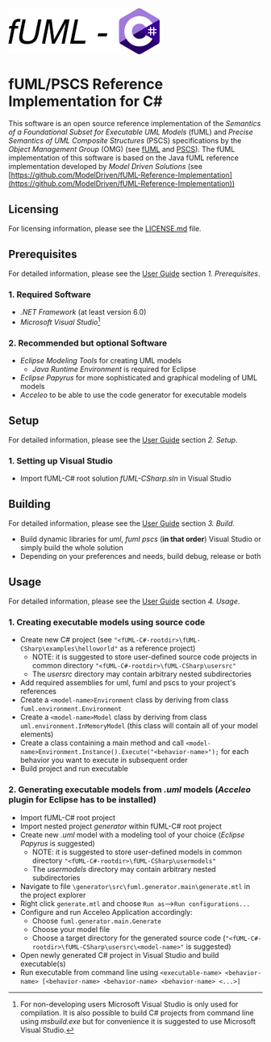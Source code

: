 <img src="logo.png" width="300"/>

# fUML/PSCS Reference Implementation for C#
This software is an open source reference implementation of the *Semantics of a Foundational Subset for Executable UML Models* (fUML) and *Precise Semantics of UML Composite Structures* (PSCS)
specifications by the *Object Management Group* (OMG) (see [fUML](https://www.omg.org/spec/FUML/1.5/About-FUML) and [PSCS](https://www.omg.org/spec/PSCS/1.2/About-PSCS)). 
The fUML implementation of this software is based on the Java fUML reference implementation developed by
*Model Driven Solutions* (see [https://github.com/ModelDriven/fUML-Reference-Implementation](https://github.com/ModelDriven/fUML-Reference-Implementation))

## Licensing
For licensing information, please see the [LICENSE.md](https://github.com/HammerMaximilian/fUML-CSharp/blob/master/LICENSE) file.

## Prerequisites
For detailed information, please see the [User Guide](fUML-C#_User_Guide.pdf) section *1. Prerequisites*.
### 1. Required Software
* *.NET Framework* (at least version 6.0)
* *Microsoft Visual Studio*[^1]
[^1]: For non-developing users Microsoft Visual Studio is only used for compilation. It is also possible to build C# projects from command line using *msbuild.exe* but for convenience it is suggested to use Microsoft Visual Studio.
### 2. Recommended but optional Software
* *Eclipse Modeling Tools* for creating UML models
  * *Java Runtime Environment* is required for Eclipse 
* *Eclipse Papyrus* for more sophisticated and graphical modeling of UML models
* *Acceleo* to be able to use the code generator for executable models

## Setup
For detailed information, please see the [User Guide](fUML-C#_User_Guide.pdf) section *2. Setup*.
### 1. Setting up Visual Studio
* Import fUML-C# root solution *fUML-CSharp.sln* in Visual Studio

## Building
For detailed information, please see the [User Guide](fUML-C#_User_Guide.pdf) section *3. Build*.
* Build dynamic libraries for *uml*, *fuml* *pscs* (**in that order**) Visual Studio or simply build the whole solution
* Depending on your preferences and needs, build debug, release or both

## Usage
For detailed information, please see the [User Guide](fUML-C#_User_Guide.pdf) section *4. Usage*.
### 1. Creating executable models using source code
* Create new C# project (see `"<fUML-C#-rootdir>\fUML-CSharp\examples\helloworld"` as a reference project)
  * NOTE: it is suggested to store user-defined source code projects in common directory `"<fUML-C#-rootdir>\fUML-CSharp\usersrc"`
  * The *usersrc* directory may contain arbitrary nested subdirectories
* Add required assemblies for uml, fuml and pscs to your project's references
* Create a `<model-name>Environment` class by deriving from class `fuml.environment.Environment`
* Create a `<model-name>Model` class by deriving from class `uml.environment.InMemoryModel` (this class will contain all of your model elements)
* Create a class containing a main method and call `<model-name>Environment.Instance().Execute("<behavior-name>");` for each behavior you want to execute in subsequent order
* Build project and run executable 
### 2. Generating executable models from *.uml* models (*Acceleo* plugin for Eclipse has to be installed)
* Import fUML-C# root project
* Import nested project *generator* within fUML-C# root project
* Create new *.uml* model with a modeling tool of your choice (*Eclipse Papyrus* is suggested)
  * NOTE: it is suggested to store user-defined models in common directory `"<fUML-C#-rootdir>\fUML-CSharp\usermodels"`
  * The *usermodels* directory may contain arbitrary nested subdirectories
* Navigate to file `\generator\src\fuml.generator.main\generate.mtl` in the project explorer
* Right click `generate.mtl` and choose `Run as`-->`Run configurations...`
* Configure and run Acceleo Application accordingly:
  *  Choose `fuml.generator.main.Generate`
  *  Choose your model file
  *  Choose a target directory for the generated source code (`"<fUML-C#-rootdir>\fUML-CSharp\usersrc\<model-name>"` is suggested)
* Open newly generated C# project in Visual Studio and build executable(s)
* Run executable from command line using `<executable-name> <behavior-name> [<behavior-name> <behavior-name> <behavior-name> <...>]`
